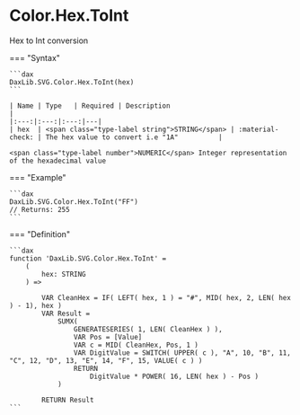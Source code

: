 # Color.Hex.ToInt

Hex to Int conversion

=== "Syntax"

    ```dax
    DaxLib.SVG.Color.Hex.ToInt(hex)
    ```

    | Name | Type   | Required | Description                                  |
    |:---:|:---:|:---:|---|
    | hex  | <span class="type-label string">STRING</span> | :material-check: | The hex value to convert i.e "1A"          |

    <span class="type-label number">NUMERIC</span> Integer representation of the hexadecimal value

=== "Example"

    ```dax
    DaxLib.SVG.Color.Hex.ToInt("FF")
    // Returns: 255
    ```

=== "Definition"

    ```dax
    function 'DaxLib.SVG.Color.Hex.ToInt' =
        (
            hex: STRING
        ) =>
        
            VAR CleanHex = IF( LEFT( hex, 1 ) = "#", MID( hex, 2, LEN( hex ) - 1), hex )
            VAR Result =
                SUMX(
                    GENERATESERIES( 1, LEN( CleanHex ) ),
                    VAR Pos = [Value]
                    VAR c = MID( CleanHex, Pos, 1 )
                    VAR DigitValue = SWITCH( UPPER( c ), "A", 10, "B", 11, "C", 12, "D", 13, "E", 14, "F", 15, VALUE( c ) )
                    RETURN
                        DigitValue * POWER( 16, LEN( hex ) - Pos )
                )
        
            RETURN Result
    ```